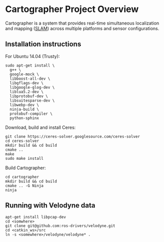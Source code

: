 # Cartographer Project Overview

Cartographer is a system that provides real-time simultaneous localization and
mapping
([SLAM](http://en.wikipedia.org/wiki/Simultaneous_localization_and_mapping))
across multiple platforms and sensor configurations.

## Installation instructions

For Ubuntu 14.04 (Trusty):

    sudo apt-get install \
      g++ \
      google-mock \
      libboost-all-dev \
      libgflags-dev \
      libgoogle-glog-dev \
      liblua5.2-dev \
      libprotobuf-dev \
      libsuitesparse-dev \
      libwebp-dev \
      ninja-build \
      protobuf-compiler \
      python-sphinx

Download, build and install Ceres:

    git clone https://ceres-solver.googlesource.com/ceres-solver
    cd ceres-solver
    mkdir build && cd build
    cmake ..
    make
    sudo make install

Build Cartographer:

    cd cartographer
    mkdir build && cd build
    cmake .. -G Ninja
    ninja

## Running with Velodyne data

    apt-get install libpcap-dev
    cd <somwhere>
    git clone git@github.com:ros-drivers/velodyne.git
    cd <catkin_ws>/src
    ln -s <somewhere>/velodyne/velodyne* .
